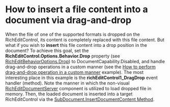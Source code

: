 # How to insert a file content into a document via drag-and-drop


<p>When the file of one of the supported formats is dropped on the RichEditControl, its content is completely replaced with this file content. But what if you wish to <strong>insert</strong> this file content into a drop position in the document? To achieve this goal, set the <strong>RichEditControl.Options.Behavior.Drop</strong> property (see <a href="http://documentation.devexpress.com/#CoreLibraries/DevExpressXtraRichEditRichEditBehaviorOptions_Droptopic"><u>RichEditBehaviorOptions.Drop</u></a>) to DocumentCapability.Disabled, and handle drag-and-drop operations in a custom manner (see the <a href="https://www.devexpress.com/Support/Center/p/E2943">How to perform drag-and-drop operation in a custom manner</a> example). The most interesting place in this example is the <strong>richEditControl1_DragDrop</strong> event handler (method). Note the manner in which the non-visual <a href="http://search.devexpress.com/?q=RichEditDocumentServer&p=T0|P0|0&d=2928"><u>RichEditDocumentServer</u></a> component is utilized to load dropped file in memory. Then, the loaded document is inserted into a target RichEditControl via the <a href="http://documentation.devexpress.com/#CoreLibraries/DevExpressXtraRichEditAPINativeSubDocument_InsertDocumentContenttopic"><u>SubDocument.InsertDocumentContent Method</u></a>.</p>

<br/>


